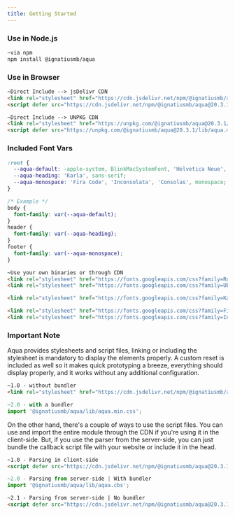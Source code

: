 ```yaml
---
title: Getting Started
---
```


### Use in Node.js

```bash
~via npm
npm install @ignatiusmb/aqua
```

### Use in Browser

```html
~Direct Include --> jsDelivr CDN
<link rel="stylesheet" href="https://cdn.jsdelivr.net/npm/@ignatiusmb/aqua@20.3.1/lib/aqua.min.css" />
<script defer src="https://cdn.jsdelivr.net/npm/@ignatiusmb/aqua@20.3.1/lib/aqua.min.js"></script>
```

```html
~Direct Include --> UNPKG CDN
<link rel="stylesheet" href="https://unpkg.com/@ignatiusmb/aqua@20.3.1/lib/aqua.min.css" />
<script defer src="https://unpkg.com/@ignatiusmb/aqua@20.3.1/lib/aqua.min.js"></script>
```

### Included Font Vars

```css
:root {
  --aqua-default: -apple-system, BlinkMacSystemFont, 'Helvetica Neue', 'Rubik', 'Ubuntu', 'Roboto', sans-serif;
  --aqua-heading: 'Karla', sans-serif;
  --aqua-monospace: 'Fira Code', 'Inconsolata', 'Consolas', monospace;
}

/* Example */
body {
  font-family: var(--aqua-default);
}
header {
  font-family: var(--aqua-heading);
}
footer {
  font-family: var(--aqua-monospace);
}
```

```html
~Use your own binaries or through CDN
<link rel="stylesheet" href="https://fonts.googleapis.com/css?family=Rubik&display=swap">
<link rel="stylesheet" href="https://fonts.googleapis.com/css?family=Ubuntu&display=swap">

<link rel="stylesheet" href="https://fonts.googleapis.com/css?family=Karla&display=swap">

<link rel="stylesheet" href="https://fonts.googleapis.com/css?family=Fira+Code&display=swap">
<link rel="stylesheet" href="https://fonts.googleapis.com/css?family=Inconsolata&display=swap">
```

### Important Note

Aqua provides stylesheets and script files, linking or including the stylesheet is mandatory to display the elements properly. A custom reset is included as well so it makes quick prototyping a breeze, everything should display properly, and it works without any additional configuration.

```html
~1.0 - without bundler
<link rel="stylesheet" href="https://cdn.jsdelivr.net/npm/@ignatiusmb/aqua@20.3.1/lib/aqua.min.css" />
```

```javascript
~2.0 - with a bundler
import '@ignatiusmb/aqua/lib/aqua.min.css';
```

On the other hand, there's a couple of ways to use the script files. You can use and import the entire module through the CDN if you're using it in the client-side. But, if you use the parser from the server-side, you can just bundle the callback script file with your website or include it in the head.

```html
~1.0 - Parsing in client-side
<script defer src="https://cdn.jsdelivr.net/npm/@ignatiusmb/aqua@20.3.1/lib/aqua.min.js"></script>
```

```javascript
~2.0 - Parsing from server-side | With bundler
import '@ignatiusmb/aqua/lib/aqua.cbs';
```

```html
~2.1 - Parsing from server-side | No bundler
<script defer src="https://cdn.jsdelivr.net/npm/@ignatiusmb/aqua@20.3.1/lib/aqua.cbs.js"></script>
```

